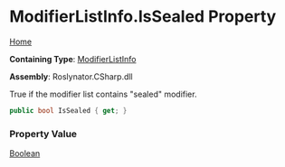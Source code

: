 # ModifierListInfo\.IsSealed Property

[Home](../../../../../README.md)

**Containing Type**: [ModifierListInfo](../README.md)

**Assembly**: Roslynator\.CSharp\.dll

  
True if the modifier list contains "sealed" modifier\.

```csharp
public bool IsSealed { get; }
```

### Property Value

[Boolean](https://docs.microsoft.com/en-us/dotnet/api/system.boolean)


